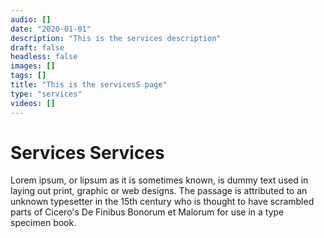 ```yaml
---
audio: []
date: "2020-01-01"
description: "This is the services description"
draft: false
headless: false
images: []
tags: []
title: "This is the servicesS page"
type: "services"
videos: []
---
```


# Services Services

Lorem ipsum, or lipsum as it is sometimes known, is dummy text used in laying out print, graphic or web designs. The passage is attributed to an unknown typesetter in the 15th century who is thought to have scrambled parts of Cicero's De Finibus Bonorum et Malorum for use in a type specimen book.
